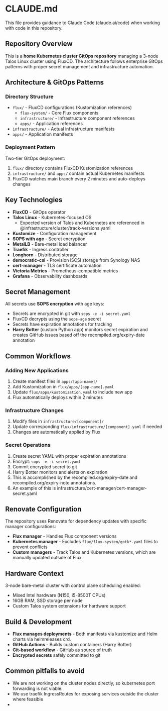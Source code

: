 # CLAUDE.md

This file provides guidance to Claude Code (claude.ai/code) when working with code in this repository.

## Repository Overview

This is a **home Kubernetes cluster GitOps repository** managing a 3-node Talos Linux cluster using FluxCD. The architecture follows enterprise GitOps patterns with proper secret management and infrastructure automation.

## Architecture & GitOps Patterns

### Directory Structure
- `flux/` - FluxCD configurations (Kustomization references)
  - `flux-system/` - Core Flux components
  - `infrastructure/` - Infrastructure component references
  - `apps/` - Application references
- `infrastructure/` - Actual infrastructure manifests
- `apps/` - Application manifests

### Deployment Pattern
Two-tier GitOps deployment:
1. `flux/` directory contains FluxCD Kustomization references
2. `infrastructure/` and `apps/` contain actual Kubernetes manifests
3. FluxCD watches main branch every 2 minutes and auto-deploys changes

## Key Technologies

- **FluxCD** - GitOps operator
- **Talos Linux** - Kubernetes-focused OS
  - Expected version of Talos and Kubernetes are referenced in @infrastructure/cluster/track-versions.yaml
- **Kustomize** - Configuration management
- **SOPS with age** - Secret encryption
- **MetalLB** - Bare-metal load balancer
- **Traefik** - Ingress controller
- **Longhorn** - Distributed storage
- **democratic-csi** - Provision iSCSI storage from Synology NAS
- **cert-manager** - TLS certificate automation
- **Victoria Metrics** - Prometheus-compatible metrics
- **Grafana** - Observability dashboards

## Secret Management

All secrets use **SOPS encryption** with age keys:
- Secrets are encrypted in git with `sops -e -i secret.yaml`
- FluxCD decrypts using the `sops-age` secret
- Secrets have expiration annotations for tracking
- **Harry Botter** (custom Python app) monitors secret expiration and creates GitHub issues based off the recompiled.org/expiry-date annotation

## Common Workflows

### Adding New Applications
1. Create manifest files in `apps/[app-name]/`
2. Add Kustomization in `flux/apps/[app-name].yaml`
3. Update `flux/apps/kustomization.yaml` to include new app
4. Flux automatically deploys within 2 minutes

### Infrastructure Changes
1. Modify files in `infrastructure/[component]/`
2. Update corresponding `flux/infrastructure/[component].yaml` if needed
3. Changes are automatically applied by Flux

### Secret Operations
1. Create secret YAML with proper expiration annotations
2. Encrypt: `sops -e -i secret.yaml`
3. Commit encrypted secret to git
4. Harry Botter monitors and alerts on expiration
  1. This is accomplished by the recompiled.org/expiry-date and recompiled.org/expiry-note annotations.
  2. An example of this is infrastructure/cert-manager/cert-manager-secret.yaml

## Renovate Configuration

The repository uses Renovate for dependency updates with specific manager configurations:
- **Flux manager** - Handles Flux component versions
- **Kubernetes manager** - Excludes `flux/flux-system/gotk*.yaml` files to prevent conflicts
- **Custom managers** - Track Talos and Kubernetes versions, which are manually updated outside of Flux

## Hardware Context

3-node bare-metal cluster with control plane scheduling enabled:
- Mixed Intel hardware (N150, i5-8500T CPUs)
- 16GB RAM, SSD storage per node
- Custom Talos system extensions for hardware support

## Build & Development

- **Flux manages deployments** - Both manifests via kustomize and Helm charts via helmreleases crd.
- **GitHub Actions** - Builds custom containers (Harry Botter)
- **Git-based workflow** - GitHub as source of truth
- **Encrypted secrets** safely committed to git

## Common pitfalls to avoid
- We are not working on the cluster nodes directly, so kubernetes port forwarding is not viable.
- We use traefik IngressRoutes for exposing services outside the cluster where feasible
-
